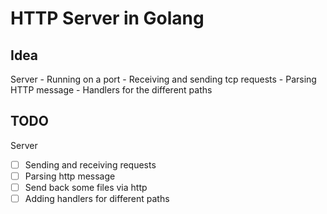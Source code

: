 # HTTP Server in Golang

## Idea

Server
    - Running on a port
    - Receiving and sending tcp requests
    - Parsing HTTP message
    - Handlers for the different paths

## TODO

Server
- [ ] Sending and receiving requests
- [ ] Parsing http message
- [ ] Send back some files via http
- [ ] Adding handlers for different paths

